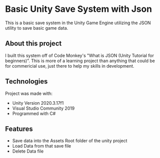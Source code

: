 # Basic Unity Save System with Json
This is a basic save system in the Unity Game Engine utilizing the JSON utility to save basic game data.

## About this project
I built this system off of Code Monkey's "What is JSON (Unity Tutorial for beginners)".
This is more of a learning project than anything that could be for commericial use, just there to help my skills in development.

## Technologies
Project was made with:
* Unity Version 2020.3.17f1
* Visual Studio Community 2019
* Programmed with C#
## Features
* Save data into the Assets Root folder of the unity project
* Load Data from that save file
* Delete Data file

